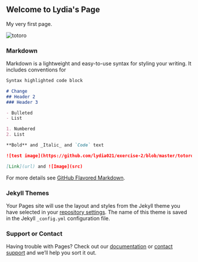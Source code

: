 ## Welcome to Lydia's Page

My very first page.

![totoro](https://user-images.githubusercontent.com/66387638/83696224-c23fa700-a5b0-11ea-8c2e-e349857c7673.jpg)

### Markdown

Markdown is a lightweight and easy-to-use syntax for styling your writing. It includes conventions for

```markdown
Syntax highlighted code block

# Change
## Header 2
### Header 3

- Bulleted
- List

1. Numbered
2. List

**Bold** and _Italic_ and `Code` text

![test image](https://github.com/lydia021/exercise-2/blob/master/totoro.jpg)

[Link](url) and ![Image](src)
```

For more details see [GitHub Flavored Markdown](https://guides.github.com/features/mastering-markdown/).

### Jekyll Themes

Your Pages site will use the layout and styles from the Jekyll theme you have selected in your [repository settings](https://github.com/lydia021/exercise-2/settings). The name of this theme is saved in the Jekyll `_config.yml` configuration file.

### Support or Contact

Having trouble with Pages? Check out our [documentation](https://help.github.com/categories/github-pages-basics/) or [contact support](https://github.com/contact) and we’ll help you sort it out.
